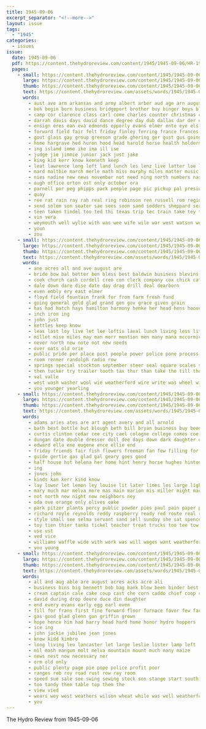 ```yaml
---
title: 1945-09-06
excerpt_separator: "<!--more-->"
layout: issue
tags:
  - "1945"
categories:
  - issues
issue:
  date: 1945-09-06
  pdf: https://content.thehydroreview.com/content/1945/1945-09-06/HR-1945-09-06.pdf
  pages:
    - small: https://content.thehydroreview.com/content/1945/1945-09-06/small/HR-1945-09-06-01.jpg
      large: https://content.thehydroreview.com/content/1945/1945-09-06/large/HR-1945-09-06-01.jpg
      thumb: https://content.thehydroreview.com/content/1945/1945-09-06/thumbnails/HR-1945-09-06-01.jpg
      text: https://content.thehydroreview.com/assets/words/1945/1945-09-06/HR-1945-09-06-01.txt
      words:
        - aust ave arm arkansas and army albert arber aud age arn august apa ather ald are
        - beh begin born business bridgeport brother buy binger boys blevins bus bel buffalo board bridge billy bill bary battle black burg buster binet big been ban band bert
        - camp cor clarence class carl come charles counter christmas clinton cross city charley camera chief cane cada clifford carroll cot canal cox came comment con crain coast county clock carnegie cordell
        - darrah davis days david dance degree day dub dallas dar der donald
        - ensign eres ean eva edmonds epperly evans elmer ente eye els engineer english everts ery erford england
        - forward field fair felt friday finley ferring france frances found far francise from flansburg full fore for force fort former first fantry
        - gout glass gay group greeson grade ghering ger gust gus going grant gene goff
        - home hargrave hed huron hood head harold horse health holderman held hope had him has hydro high
        - ing island imme ike ina ill ise
        - judge jie jimmie junior jack just jake
        - king kid kerr know kenneth keep
        - leat lawrence long left land lunch les lenz live latter loe ler louis lancaster last lar leen lookeba lepa large lamp las loftis look lere lett lae
        - mard maltbie march merle math miss murphy miles matter music mus mans masters melvin moth main more
        - nies nadine new news november not need ning north numbers nas
        - ough office orton ost only october ora
        - parnell por peg phipps pack people page pic pickup pal president plas pot part paun police poage
        - quay
        - ree rat rain ray rah real ring robinson ren russell rom regidor rel ridley rowan roy rhine ron room
        - send solem son seater sae sees soon sand sodders sheppard service sunday spring school second short swing sear scheel show sith serra story see saturday sale september say streets scott smith said sch sell strain street swift samp state south san
        - teen taken tindel too ted thi texas trip tec train take tey tao town them terral theresa tri ten thurs the
        - vin vera
        - weymouth well wylie with was wee wife wile war west watson week wie willard washington weatherford went will wit
        - youn
        - zou
    - small: https://content.thehydroreview.com/content/1945/1945-09-06/small/HR-1945-09-06-02.jpg
      large: https://content.thehydroreview.com/content/1945/1945-09-06/large/HR-1945-09-06-02.jpg
      thumb: https://content.thehydroreview.com/content/1945/1945-09-06/thumbnails/HR-1945-09-06-02.jpg
      text: https://content.thehydroreview.com/assets/words/1945/1945-09-06/HR-1945-09-06-02.txt
      words:
        - ane acres all and ave august are
        - bride bow bal better ben bless best baldwin business blevins bull bois board beg been but balance brewer buchanan base bottom
        - cook church cash cordell creo con clerk company cox chick cation city close come came county cattle cane change champlin credit care caddo
        - dale down dare dise date day drag drill deal dearborn
        - even embly ery east elmer
        - floyd field fountain frank for from farm fresh fund
        - going general gold glad grand gen gov grace given grain
        - has had hatch hays hamilton harmony henke her head hens hoover heen hartford heater harold how hydro hole harrow home hereford house hess hay
        - inch iron ing
        - john just
        - kettles keep know
        - leas last loy live let lee loftis laval lunch living less little lloyd like lowing
        - millet mise miles may man morr mention men many mana mccormick mons more mash model
        - never north now note not new needs
        - over oats old orie
        - public pride per place post people power police pone process
        - room renner randolph radio row
        - springs special stockton september steer seal square scales short surplus say suite stove soon see son station seen soe side speed sell super south seed state step sale shoats
        - then tucker try trailer tooth tax thur than take the till thomas too
        - val valle
        - west wash washer wool wie weatherford wire write was wheel will went wagon wilbur with well week way
        - you younger yearling
    - small: https://content.thehydroreview.com/content/1945/1945-09-06/small/HR-1945-09-06-03.jpg
      large: https://content.thehydroreview.com/content/1945/1945-09-06/large/HR-1945-09-06-03.jpg
      thumb: https://content.thehydroreview.com/content/1945/1945-09-06/thumbnails/HR-1945-09-06-03.jpg
      text: https://content.thehydroreview.com/assets/words/1945/1945-09-06/HR-1945-09-06-03.txt
      words:
        - adams aries ates are art agent avery and all arnold
        - bath best bottle but blough beth bill bryan business buy been body books barnes bottles bonus big bring blevin bia bradley box bank ber back
        - curtis clinton cedar cee city cael cologne college comes coe che cake company carman cost child clyde cree
        - dungan date double dresser doll dee days down dark daughter david
        - edward ella ene eugene ence ellie end
        - friday friends fair fish flowers freeman fan few filling for from
        - guide gertie gas glad gal geary goes good
        - half house hot helena her home hint henry horse hughes hinton harry hydro high hubbard hedy health
        - ing
        - jones john
        - kinds kan kerr kind know
        - lay lower let lemon ley louise lit later limes les large light
        - mary much mar melva more mas main marion mis miller might mac marie most
        - not north new night now neighbors ney
        - oda ove orange only olives oake
        - park pitzer plants percy public powder pies paul pain paper points plumber pie per pound pickles
        - richard royle reynolds reddy raspberry ready red route real rel roy
        - style small see selma servant sand sell sunday she sat spencer shall steel school son sauce ship sills sales sykes sed serre street sweeney selling service single strawberry sweet sale strong still store sery
        - toy tien thier tanks tickel teacher treat trucks too tee tow tag town the than them tam thoma tuna take
        - use ust
        - ved vice
        - williams waffle wide with work was will wages want weatherford weeks
        - you young
    - small: https://content.thehydroreview.com/content/1945/1945-09-06/small/HR-1945-09-06-04.jpg
      large: https://content.thehydroreview.com/content/1945/1945-09-06/large/HR-1945-09-06-04.jpg
      thumb: https://content.thehydroreview.com/content/1945/1945-09-06/thumbnails/HR-1945-09-06-04.jpg
      text: https://content.thehydroreview.com/assets/words/1945/1945-09-06/HR-1945-09-06-04.txt
      words:
        - all and aug able are august acres acks acre ali
        - business bins big bennett bob bag bank blow been binder best bride
        - cream captain cale cake coup cast che corn caddo chief coop come coffee cotton comes county constable chet
        - david during drop deere duce din daughter
        - end every evans early egg earl even
        - fill for frans first fine forward floor furnace favor few face front felton frost farm falls famous
        - gas good glad glenn gun griffin grown
        - hope hence him had harry head hard home honor hydro hoppers
        - ice ing
        - john jackie jubilee jean jones
        - know kidd kimbro
        - long living leo lancaster let large leslie lister lamp left
        - mil mash mangum molt melva mountain mount much many maize
        - news nest now necessary ner
        - orm old only
        - public plenty page pie pope police profit poor
        - ranges rob roy road rust row ray room
        - speed sue sale see swing sewing stock son stange start south slain suite shells store seat ser sap size
        - too tandy then table top them the
        - view vied
        - wears wey west weathers wilson wheat while was well weatherford weeks want worlds wee with way
        - you
---
```


The Hydro Review from 1945-09-06

<!--more-->

